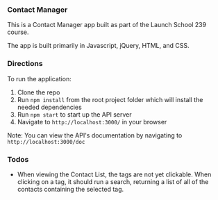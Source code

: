 ### Contact Manager

This is a Contact Manager app built as part of the Launch School 239 course.

The app is built primarily in Javascript, jQuery, HTML, and CSS.

### Directions

To run the application:

1. Clone the repo
2. Run `npm install` from the root project folder which will install the needed dependencies
3. Run `npm start` to start up the API server
4. Navigate to `http://localhost:3000/` in your browser

Note: You can view the API's documentation by navigating to `http://localhost:3000/doc`

### Todos

* When viewing the Contact List, the tags are not yet clickable. When clicking on a tag, it should run a search, returning a list of all of the contacts containing the selected tag.
